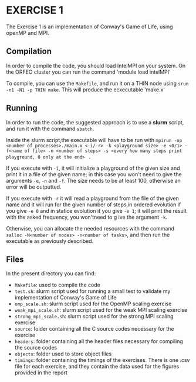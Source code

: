 # EXERCISE 1


The Exercise 1 is an implementation of Conway's Game of Life, using openMP and MPI.


## Compilation

In order to compile the code, you should load IntelMPI on your system. On the ORFEO cluster you can run the command 'module load intelMPI'

To compile, you can use the ``Makefile``, and run it on a THIN node using `srun -n1 -N1 -p THIN make`.
This will produce the ecxecutable 'make.x'

## Running

In order to run the code, the suggested approach is to use a **slurm** script, and run it with the command `sbatch`. 

Inside the slurm script,the  executable will have to be run with
`mpirun -np <number of processes>./main.x <-i/-r> -k <playground size> -e <0/1> -f<name of file> -n <number of steps> -s <every how many steps print playground, 0 only at the end> ` .

If you execute with `-i`, it will initialize a playground of the given size and print it in a file of the given name; in this case you won't need to give the arguments `-e`, `-n` and `-f`. The size needs to be at least 100, otherwise an error will be outputted.

If you execute  with `-r` it will read a playground from the file of the given name and it will run for the given number of steps,in ordered evolution if you give `-e 0` and in statice evolution if you give `-e 1`; it will print the result with the asked frequency, you won'tneed to g
ive the argument `-k`.


Otherwise, you can allocate the needed resources with the command `salloc -N<number of nodes> -n<number of tasks>`, and then run the executable as previously described.

## Files

In the present directory you can find:

* `Makefile`: used to compile the code
* `test.sh`: slurm script used for running a small test to validate my implementation of Conway's Game of Life
* `omp_scale.sh`: slurm script used for the OpenMP scaling exercise
* `weak_mpi_scale.sh`: slurm script used for the weak MPI scaling exercise
* `strong_mpi_scale.sh`: slurm script used for the strong MPI scaling exercise
* `source`: folder containing all the C source codes necessary for the exercise
* `headers`: folder containing all the header files necessary for compiling the source codes
* `objects`: folder used to store object files 
* `timings`: folder containing the timings of the exercises. There is one .csv file for each exercise, and they contain the data used for the figures provided in the report 
